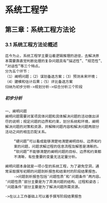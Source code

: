 # 系统工程学

## 第三章：系统工程方法论

### 3.1 系统工程方法论概述
	
	迄今为止，系统工程学主要沿着逻辑推理的途径，去解决原
	本需要靠直觉判断处理的复杂问题具有“描述性”、“规范性”、
	“对话性”等三个特点。
	分为五个环节：
	（1）阐明问题；（2）谋划备选方案；（3）预测未来环境；
	（4）建模和估计后果；（5）评比备选方案
	归纳为初步分析->规划分析->综合分析三个阶段
##### 初步分析
	
	一、阐明问题
	阐明问题需要对某项具体问题和具体解决问题的活动做出详
	尽的说明；规定问题的边界和约束，划分系统和环境，阐明
	解决问题的对策和资源，并解释问题内容和解决问题两部分
	活动之间的相互匹配关系。
	
		“硬问题”可以看成能够清楚地清楚阐明目标、边界和约
		束的问题，问题求解过程的信息流程及解答是清晰的。
		“软问题”不能够清楚的阐明问题的目标、边界和约束都
		不清晰，有些重要的变量无法定量分析。
		
	阐明问题本身就是一项小型的系统工程，为了避免空洞，通
	常采取撰写初期的问题剖析报告和结束时的阶段结果报告。
		->问题剖析报告包括‘问题性质’和‘问题条件’两内容。
	‘问题性质’部分主要是为了弄清问题的结构、过程和姿态；
	‘问题条件’部分主要是为了解决问题所需资源。
	
	->在以上工作基础上可以着手撰写阶段结果报告
	